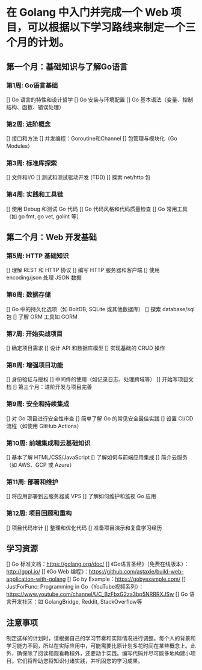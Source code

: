 # 在 Golang 中入门并完成一个 Web 项目，可以根据以下学习路线来制定一个三个月的计划。
## 第一个月：基础知识与了解Go语言
### 第1周: Go语言基础
[]  Go 语言的特性和设计哲学
[]  Go 安装与环境配置
[]  Go 基本语法（变量、控制结构、函数、错误处理）
### 第2周: 进阶概念
[]  接口和方法
[]  并发编程：Goroutine和Channel
[]  包管理与模块化（Go Modules）
### 第3周: 标准库探索
[]  文件和I/O
[]  测试和测试驱动开发 (TDD)
[]  探索 net/http 包
### 第4周: 实践和工具链
[]  使用 Debug 和测试 Go 代码
[]  Go 代码风格和代码质量检查
[]  Go 常用工具（如 go fmt, go vet, golint 等）
## 第二个月：Web 开发基础
### 第5周: HTTP 基础知识
[]  理解 REST 和 HTTP 协议
[]  编写 HTTP 服务器和客户端
[]  使用 encoding/json 处理 JSON 数据
### 第6周: 数据存储
[]  Go 中的持久化选项（如 BoltDB, SQLite 或其他数据库）
[]  探索 database/sql 包
[]  了解 ORM 工具如 GORM
### 第7周: 开始实战项目
[]  确定项目需求
[]  设计 API 和数据库模型
[]  实现基础的 CRUD 操作
### 第8周: 增强项目功能
[]  身份验证与授权
[]  中间件的使用（如记录日志、处理跨域等）
[]  开始写项目文档
[]  第三个月：进阶开发与项目完善
### 第9周: 安全和持续集成
[]  对 Go 项目进行安全性审查
[]  简单了解 Go 的常见安全最佳实践
[]  设置 CI/CD 流程（如使用 GitHub Actions）
### 第10周: 前端集成和云基础知识
[]  基本了解 HTML/CSS/JavaScript
[]  了解如何与前端应用集成
[]  简介云服务（如 AWS、GCP 或 Azure）
### 第11周: 部署和维护
[]  将应用部署到云服务器或 VPS
[]  了解如何维护和监视 Go 应用
### 第12周: 项目回顾和重构
[]  项目代码审计
[]  整理和优化代码
[]  准备项目演示和复盘学习经历

## 学习资源
[]  Go 标准文档：https://golang.org/doc/
[] 《Go语言圣经》（免费在线版本）：http://gopl.io/
[] 《Go Web 编程》：https://github.com/astaxie/build-web-application-with-golang
[]  Go by Example：https://gobyexample.com/
[]  JustForFunc: Programming in Go（YouTube视频系列）：https://www.youtube.com/channel/UC_BzFbxG2za3bp5NRRRXJSw
[]  Go 语言开发社区：如 GolangBridge, Reddit, StackOverflow等

## 注意事项
制定这样的计划时，请根据自己的学习节奏和实际情况进行调整。每个人的背景和学习能力不同，所以在实际应用中，可能需要比原计划多花时间在某些概念上。此外，确保除了阅读和观看教程外，还要动手实践。编写代码并尽可能多地构建小项目。它们将帮助您将知识付诸实践，并巩固您的学习成果。
